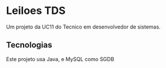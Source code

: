 # Leiloes TDS
Um projeto da UC11 do Tecnico em desenvolvedor de sistemas.

## Tecnologias
Este projeto usa Java, e MySQL como SGDB